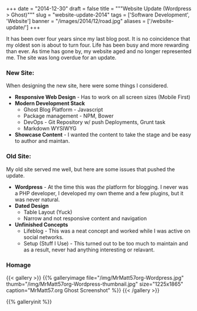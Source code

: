 
+++
date = "2014-12-30"
draft = false
title = """Website Update (Wordpress > Ghost)"""
slug = "website-update-2014"
tags = ['Software Development', 'Website']
banner = "/images/2014/12/road.jpg"
aliases = ['/website-update/']
+++

It has been over four years since my last blog post.  It is no coincidence that my oldest son is about to turn four.  Life has been busy and more rewarding than ever.  As time has gone by, my website aged and no longer represented me.  The site was long overdue for an update.  

### New Site:
When designing the new site, here were some things I considered.

- **Responsive Web Design** - Has to work on all screen sizes (Mobile First)
- **Modern Development Stack**
	- Ghost Blog Platform - Javascript
    - Package management - NPM, Bower
    - DevOps - Git Repository w/ push Deployments, Grunt task
    - Markdown WYSIWYG
- **Showcase Content** - I wanted the content to take the stage and be easy to author and maintan.
  
### Old Site:
My old site served me well, but here are some issues that pushed the update.

- **Wordpress** - At the time this was *the* platform for blogging.  I never was a PHP developer, I developed my own theme and a few plugins, but it was never natural.
- **Dated Design**
	- Table Layout (Yuck)
	- Narrow and not responsive content and navigation
- **Unfinished Concepts**
	- Lifeblog - This was a neat concept and worked while I was active on social networks.
    - Setup (Stuff I Use) - This turned out to be too much to maintain and as a result, never had anything interesting or relavant.
    
### Homage

{{< gallery >}}
{{% galleryimage file="/img/MrMatt57org-Wordpress.jpg" thumb="/img/MrMatt57org-Wordpress-thumbnail.jpg" size="1225x1865" caption="MrMatt57.org Ghost Screenshot" %}}
{{< /gallery >}}

{{% galleryinit %}}






